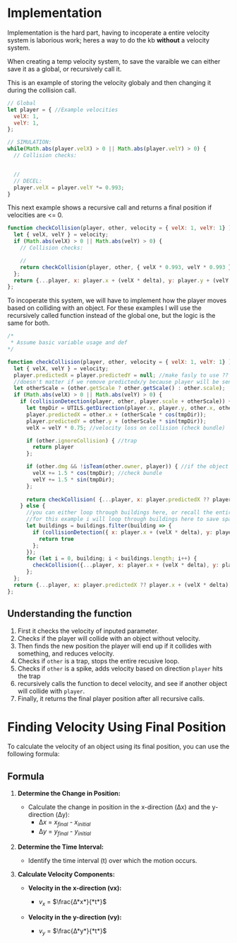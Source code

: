 # Implementation

Implementation is the hard part, having to incoperate a entire velocity system is laborious work; heres a way to do the kb **without** a velocity system.

When creating a temp velocity system, to save the varaible we can either save it as a global, or recursively call it. 

This is an example of storing the velocity globaly and then changing it during the collision call.
```js
// Global
let player = { //Example velocities
  velX: 1,
  velY: 1,
};

// SIMULATION:
while(Math.abs(player.velX) > 0 || Math.abs(player.velY) > 0) {
  // Collision checks:


  //  
  // DECEL:
  player.velX = player.velY *= 0.993;
}
```

This next example shows a recursive call and returns a final position if velocities are <= 0.

```js
function checkCollision(player, other, velocity = { velX: 1, velY: 1} ) { //Example velocities
  let { velX, velY } = velocity;
  if (Math.abs(velX) > 0 || Math.abs(velY) > 0) {
    // Collision checks:

    //
    return checkCollision(player, other, { velX * 0.993, velY * 0.993 });
  };
  return {...player, x: player.x + (velX * delta), y: player.y + (velY * delta) };
};
```


To incoperate this system, we will have to implement how the player moves based on colliding with an object. For these examples I will use the recursively called function instead of the global one, but the logic is the same for both.

```js
/*
 * Assume basic variable usage and def
*/

function checkCollision(player, other, velocity = { velX: 1, velY: 1} ) { //Example velocities
  let { velX, velY } = velocity;
  player.predictedX = player.predictedY = null; //make fasly to use ??
  //doesn't matter if we remove predictedx/y because player will be sent with it previous recursive call
  let otherScale = (other.getScale ? other.getScale() : other.scale);
  if (Math.abs(velX) > 0 || Math.abs(velY) > 0) {
    if (collisionDetection(player, other, player.scale + otherScale)) {
      let tmpDir = UTILS.getDirection(player.x, player.y, other.x, other.y);
      player.predictedX = other.x + (otherScale * cos(tmpDir));
      player.predictedY = other.y + (otherScale * sin(tmpDir));
      velX = velY * 0.75; //velocity loss on collision (check bundle)

      if (other.ignoreCollision) { //trap
        return player
      };

      if (other.dmg && !isTeam(other.owner, player)) { //if the object that the player is colliding into is a spike and not a team memebrs spike
        velX += 1.5 * cos(tmpDir); //check bundle
        velY += 1.5 * sin(tmpDir);
      };
      
      return checkCollision( {...player, x: player.predictedX ?? player.x, y: player.predictedY ?? player.y }, other, { velX * 0.993, velY * 0.993 });
    } else {
      //you can either loop through buildings here, or recall the entire funciton in newtick.
      //for this example i will loop through buildings here to save space and show functionality. NOTE: this may be recource intensive.
      let buildings = buildings.filter(building => {
        if (collisionDetection({ x: player.x + (velX * delta), y: player.y + (velY * delta) }, player.scale + otherScale) {
          return true
        };
      });
      for (let i = 0, building; i < buildings.length; i++) {
        checkCollision({...player, x: player.x + (velX * delta), y: player.y + (velY * delta) }, building = buildings[i], { velX * 0.993, velY * 0.993 } );
      };
  };
  return {...player, x: player.predictedX ?? player.x + (velX * delta), y: player.predictedY ?? player.y + (velY * delta) };
};
```


## Understanding the function
1. First it checks the velocity of inputed parameter.
2. Checks if the player will collide with an object without velocity.
3. Then finds the new position the player will end up if it collides with something, and reduces velocity.
4. Checks if `other` is a trap, stops the entire recusive loop.
5. Checks if `other` is a spike, adds velocity based on direction `player` hits the trap
6. recursively calls the function to decel velocity, and see if another object will collide with `player`.
7. Finally, it returns the final player position after all recursive calls.



# Finding Velocity Using Final Position

To calculate the velocity of an object using its final position, you can use the following formula:

## Formula

1. **Determine the Change in Position:**
   - Calculate the change in position in the x-direction (Δx) and the y-direction (Δy):
     - ∆*x* = *x*<sub>*final*</sub> - *x*<sub>*initial*</sub>
     - ∆*y* = *y*<sub>*final*</sub> - *y*<sub>*initial*</sub>

2. **Determine the Time Interval:**
   - Identify the time interval (t) over which the motion occurs.

3. **Calculate Velocity Components:**
   - **Velocity in the x-direction (vx):**
     - *v*<sub>*x*</sub> = $\frac{∆*x*}{*t*}$

   - **Velocity in the y-direction (vy):**
     - *v*<sub>*y*</sub> = $\frac{∆*y*}{*t*}$


